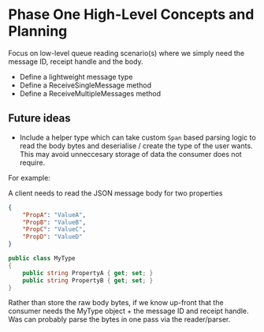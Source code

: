 # Phase One High-Level Concepts and Planning

Focus on low-level queue reading scenario(s) where we simply need the message ID, receipt handle and the body.

- Define a lightweight message type
- Define a ReceiveSingleMessage method
- Define a ReceiveMultipleMessages method

## Future ideas

- Include a helper type which can take custom `Span` based parsing logic to read the body bytes and deserialise / create the <T> type of the user wants. This may avoid unneccesary storage of data the consumer does not require.

For example:

A client needs to read the JSON message body for two properties

```json
{
    "PropA": "ValueA",
    "PropB": "ValueB",
    "PropC": "ValueC",
    "PropD": "ValueD"
}
```

```csharp
public class MyType
{
    public string PropertyA { get; set; }
    public string PropertyB { get; set; }
}
```

Rather than store the raw body bytes, if we know up-front that the consumer needs the MyType object + the message ID and receipt handle. Was can probably parse the bytes in one pass via the reader/parser.
